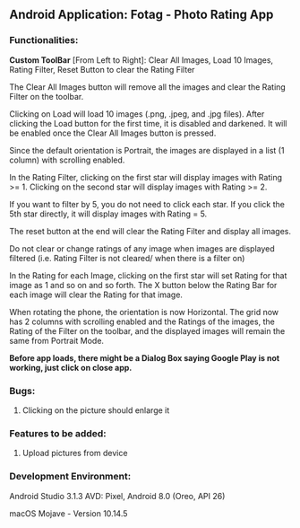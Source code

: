 ## Android Application: Fotag - Photo Rating App

### Functionalities:

**Custom ToolBar** [From Left to Right]:
Clear All Images, Load 10 Images, Rating Filter, Reset Button to clear the Rating Filter

The Clear All Images button will remove all the images and clear the Rating Filter on the toolbar.

Clicking on Load will load 10 images (.png, .jpeg, and .jpg files). After clicking the Load button for the first time, it is disabled and darkened. It will be enabled once the Clear All Images button is pressed.

Since the default orientation is Portrait, the images are displayed in a list (1 column) with scrolling enabled.

In the Rating Filter, clicking on the first star will display images with Rating >= 1. Clicking on the second star will display images with Rating >= 2.

If you want to filter by 5, you do not need to click each star. If you click the 5th star directly, it will display images with Rating = 5.

The reset button at the end will clear the Rating Filter and display all images.

Do not clear or change ratings of any image when images are displayed filtered (i.e. Rating Filter is not cleared/ when there is a filter on)

In the Rating for each Image, clicking on the first star will set Rating for that image as 1 and so on and so forth.
The X button below the Rating Bar for each image will clear the Rating for that image.

When rotating the phone, the orientation is now Horizontal. The grid now has 2 columns with scrolling enabled and the Ratings of the images, the Rating of the Filter on the toolbar, and the displayed images will remain the same from Portrait Mode.


**Before app loads, there might be a Dialog Box saying Google Play is not working, just click on close app.**

### Bugs: 
1. Clicking on the picture should enlarge it

### Features to be added:
1. Upload pictures from device
 
### Development Environment:

Android Studio 3.1.3
AVD: Pixel, Android 8.0 (Oreo, API 26)

macOS Mojave - Version 10.14.5

